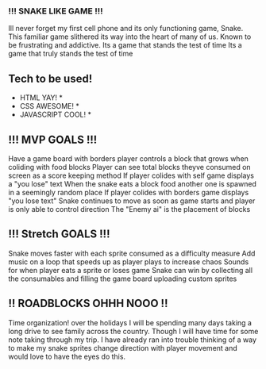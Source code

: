 ### !!! SNAKE LIKE GAME !!!
Ill never forget my first cell phone and its only functioning game, Snake. 
This familiar game slithered its way into the heart of many of us. Known to be frustrating and addictive. Its a game that stands the test of time
Its a game that truly stands the test of time

## Tech to be used!
* HTML YAY! *
* CSS AWESOME! *
* JAVASCRIPT COOL! *

## !!! MVP GOALS !!!
Have a game board with borders
player controls a block that grows when coliding with food blocks
Player can see total blocks theyve consumed on screen as a score keeping method
If player colides with self game displays a "you lose" text
When the snake eats a block food another one is spawned in a seemingly random place
If player colides with borders game displays "you lose text"
Snake continues to move as soon as game starts and player is only able to control direction
The "Enemy ai" is the placement of blocks

## !!! Stretch GOALS !!!
Snake moves faster with each sprite consumed as a difficulty measure
Add music on a loop that speeds up as player plays to increase chaos
Sounds for when player eats a sprite or loses game
Snake can win by collecting all the consumables and filling the game board
uploading custom sprites



## !! ROADBLOCKS OHHH NOOO !!
Time organization! over the holidays I will be spending many days taking a long drive to see family across the country. Though I will have time for some note taking through my trip.
I have already ran into trouble thinking of a way to make my snake sprites change direction with player movement and would love to have the eyes do this.

